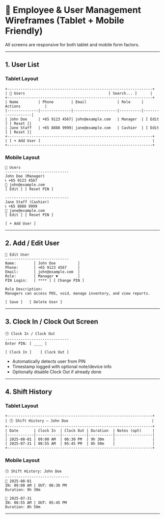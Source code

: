 # 👥 Employee & User Management Wireframes (Tablet + Mobile Friendly)

All screens are responsive for both tablet and mobile form factors.

---

## 1. User List

### Tablet Layout
```
+------------------------------------------------------------------+
| 👥 Users                                      [ Search... ]      |
+------------------------------------------------------------------+
| Name         | Phone        | Email              | Role     | Actions           |
|--------------|--------------|--------------------|----------|-------------------|
| John Doe     | +65 9123 4567| john@example.com   | Manager  | [ Edit ] [ Reset ]|
| Jane Staff   | +65 8888 9999| jane@example.com   | Cashier  | [ Edit ] [ Reset ]|
+------------------------------------------------------------------+
| [ + Add User ]                                                   |
+------------------------------------------------------------------+
```

### Mobile Layout
```
👥 Users
-----------------------------
John Doe (Manager)
📞 +65 9123 4567
📧 john@example.com
[ Edit ] [ Reset PIN ]

-----------------------------
Jane Staff (Cashier)
📞 +65 8888 9999
📧 jane@example.com
[ Edit ] [ Reset PIN ]

[ + Add User ]
```

---

## 2. Add / Edit User

```
📝 Edit User
-----------------------------
Name:        [ John Doe          ]
Phone:       [ +65 9123 4567     ]
Email:       [ john@example.com  ]
Role:        [ Manager ▼         ]
PIN Login:   [ **** ] [ Change PIN ]

Role Description:
Managers can access POS, void, manage inventory, and view reports.

[ Save ]   [ Delete User ]
```

---

## 3. Clock In / Clock Out Screen

```
🕒 Clock In / Clock Out
-----------------------------
Enter PIN: [ ____ ]

[ Clock In ]    [ Clock Out ]
```

- Automatically detects user from PIN
- Timestamp logged with optional note/device info
- Optionally disable Clock Out if already done

---

## 4. Shift History

### Tablet Layout
```
+------------------------------------------------------------------+
| 🕓 Shift History – John Doe                                      |
+------------------------------------------------------------------+
| Date       | Clock In  | Clock Out | Duration  | Notes (opt)     |
|------------|-----------|-----------|-----------|-----------------|
| 2025-08-01 | 09:00 AM  | 06:30 PM  | 9h 30m    |                 |
| 2025-07-31 | 08:55 AM  | 05:45 PM  | 8h 50m    |                 |
+------------------------------------------------------------------+
```

### Mobile Layout
```
🕓 Shift History: John Doe
-----------------------------
📅 2025-08-01
IN: 09:00 AM | OUT: 06:30 PM
Duration: 9h 30m

📅 2025-07-31
IN: 08:55 AM | OUT: 05:45 PM
Duration: 8h 50m
```

---